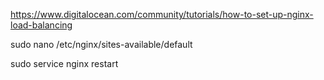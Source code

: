 
https://www.digitalocean.com/community/tutorials/how-to-set-up-nginx-load-balancing


sudo nano /etc/nginx/sites-available/default

sudo service nginx restart
